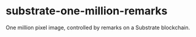 # substrate-one-million-remarks
 One million pixel image, controlled by remarks on a Substrate blockchain.
